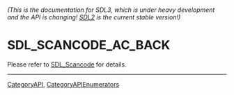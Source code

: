 ###### (This is the documentation for SDL3, which is under heavy development and the API is changing! [SDL2](https://wiki.libsdl.org/SDL2/) is the current stable version!)
# SDL_SCANCODE_AC_BACK

Please refer to [SDL_Scancode](SDL_Scancode) for details.

----
[CategoryAPI](CategoryAPI), [CategoryAPIEnumerators](CategoryAPIEnumerators)

